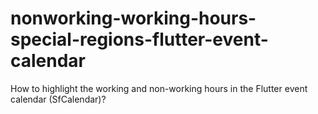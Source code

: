 # nonworking-working-hours-special-regions-flutter-event-calendar
How to highlight the working and non-working hours in the Flutter event calendar (SfCalendar)?
